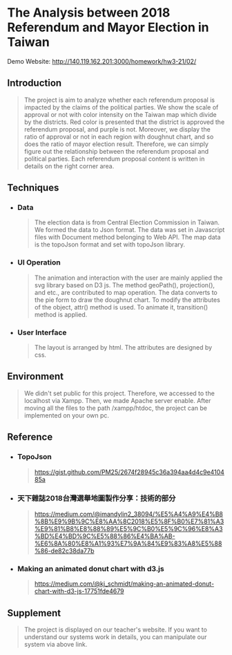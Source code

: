 # The Analysis between 2018 Referendum and Mayor Election in Taiwan
Demo Website: http://140.119.162.201:3000/homework/hw3-21/02/

Introduction
----
  >The project is aim to analyze whether each referendum proposal is impacted by the claims of the political parties. We show the scale of approval or not with color intensity on the Taiwan map which divide by the districts. Red color is presented that the district is approved the referendum proposal, and purple is not. Moreover, we display the ratio of approval or not in each region with doughnut chart, and so does the ratio of mayor election result. Therefore, we can simply figure out the relationship between the referendum proposal and political parties. Each referendum proposal content is written in details on the right corner area.


Techniques
----
* ### Data
  >The election data is from Central Election Commission in Taiwan. We formed the data to Json format. The data was set in Javascript files with Document method belonging to Web API. The map data is the topoJson format and set with topoJson library.

* ### UI Operation
  >The animation and interaction with the user are mainly applied the svg library based on D3 js. The method geoPath(), projection(), and etc., are contributed to map operation. The data converts to the pie form to draw the doughnut chart. To modify the attributes of the object, attr() method is used. To animate it, transition() method is applied.

* ### User Interface
  >The layout is arranged by html. The attributes are designed by css.

Environment
----
  >We didn't set public for this project. Therefore, we accessed to the localhost via Xampp. Then, we made Apache server enable. After moving all the files to the path /xampp/htdoc, the project can be implemented on your own pc.

Reference
----
* ### TopoJson
  >https://gist.github.com/PM25/2674f28945c36a394aa4d4c9e410485a
* ### 天下雜誌2018台灣選舉地圖製作分享：技術的部分
  >https://medium.com/@imandylin2_38094/%E5%A4%A9%E4%B8%8B%E9%9B%9C%E8%AA%8C2018%E5%8F%B0%E7%81%A3%E9%81%B8%E8%88%89%E5%9C%B0%E5%9C%96%E8%A3%BD%E4%BD%9C%E5%88%86%E4%BA%AB-%E6%8A%80%E8%A1%93%E7%9A%84%E9%83%A8%E5%88%86-de82c38da77b
* ### Making an animated donut chart with d3.js
  >https://medium.com/@kj_schmidt/making-an-animated-donut-chart-with-d3-js-17751fde4679

Supplement
----
  >The project is displayed on our teacher's website. If you want to understand our systems work in details, you can manipulate our system via above link.
